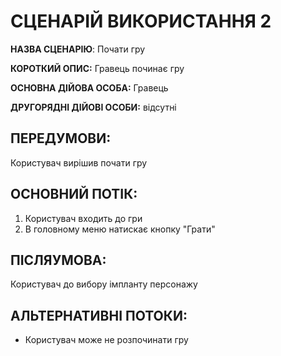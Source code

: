 # СЦЕНАРІЙ ВИКОРИСТАННЯ 2

**НАЗВА СЦЕНАРІЮ**:	Почати гру

**КОРОТКИЙ ОПИС:** Гравець починає гру

**ОСНОВНА ДІЙОВА ОСОБА:** Гравець

**ДРУГОРЯДНІ ДІЙОВІ ОСОБИ:** відсутні

## ПЕРЕДУМОВИ:

Користувач вирішив почати гру

## ОСНОВНИЙ ПОТІК:
1.	Користувач входить до гри
2.	В головному меню натискає кнопку "Грати"

## ПІСЛЯУМОВА:

Користувач до вибору імпланту персонажу

## АЛЬТЕРНАТИВНІ ПОТОКИ:
* Користувач може не розпочинати гру
